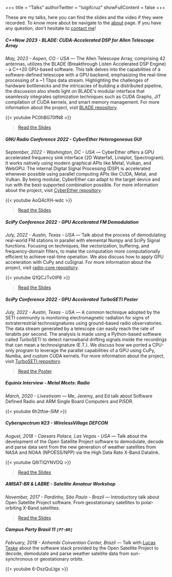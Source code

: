 +++
title = "Talks"
authorTwitter = "luigifcruz"
showFullContent = false
+++

These are my talks, here you can find the slides and the video if they were recorded. To know more about be navigate to the [about](/about) page. If you have any question, don't hesitate to [contact me](/contact)!

##### C++Now 2023 - BLADE: CUDA-Accelerated DSP for Allen Telescope Array
<cite>May, 2023 - Aspen, CO - USA</cite> &mdash; The Allen Telescope Array, comprising 42 antennas, utilizes the BLADE (Breakthrough Listen Accelerated DSP Engine) - a C++20 GPU-based software. This talk delves into the capabilities of a software-defined telescope with a GPU backend, emphasizing the real-time processing of a ~1 Tbps data stream. Highlighting the challenges of hardware bottlenecks and the intricacies of building a distributed pipeline, the discussion also sheds light on BLADE's modular interface that seamlessly integrates optimization techniques such as CUDA Graphs, JIT compilation of CUDA kernels, and smart memory management. For more information about the project, visit [BLADE repository](https://github.com/luigifcruz/blade).

{{< youtube PC0hBG70fN8 >}}

> [Read the Slides](/media/CppNow_Presentation_Blade.pdf)

##### GNU Radio Conference 2022 - CyberEther Heterogeneous GUI
<cite>September, 2022 - Washington, DC - USA</cite> &mdash; CyberEther offers a GPU accelerated frequency sink interface (2D Waterfall, Lineplot, Spectrogram). It works natively using modern graphical APIs like Metal, Vulkan, and WebGPU. The internal Digital Signal Processing (DSP) is accelerated whenever possible using parallel computing APIs like CUDA, Metal, and Vulkan. By being modular, CyberEther can adapt to the target device and run with the best-supported combination possible. For more information about the project, visit [CyberEther repository](https://github.com/luigifcruz/CyberEther).

{{< youtube AoQ4cXH-wdc >}}

> [Read the Slides](/media/GNU_Radio_Conference_2022_CyberEther.pdf)

##### SciPy Conference 2022 - GPU Accelerated FM Demodulation
<cite>July, 2022 - Austin, Texas - USA</cite> &mdash; Talk about the process of demodulating real-world FM stations in parallel with elemental Numpy and SciPy Signal functions. Focusing on techniques, like vectorization, buffering, and frequency-domain filters, to make the computation more computationally efficient to achieve real-time operation. We also discuss how to apply GPU acceleration with CuPy and cuSignal. For more information about the project, visit [radio-core repository](https://github.com/luigifcruz/radio-core).

{{< youtube Q1QCJTvOlP8 >}}

> [Read the Slides](/media/SciPy_2022_Talk_Multiple_FM_Stations.pdf)

##### SciPy Conference 2022 - GPU Accelerated TurboSETI Poster 
<cite>July, 2022 - Austin, Texas - USA</cite> &mdash; A common technique adopted by the SETI community is monitoring electromagnetic radiation for signs of extraterrestrial technosignatures using ground-based radio observatories. The data stream generated by a telescope can easily reach the rate of terabits per second. The analysis is made using a Python-based software called TurboSETI to detect narrowband drifting signals inside the recordings that can mean a technosignature (E.T.). We discuss how we ported a CPU-only program to leverage the parallel capabilities of a GPU using CuPy, Numba, and custom CUDA kernels. For more information about the project, visit [TurboSETI repository](https://github.com/UCBerkeleySETI/turbo_seti).

> [Read the Poster](/media/SciPy_2022_Poster_TurboSETI.pdf)

##### Equinix Interview - Metal Meets: Radio
<cite>March, 2020 - Livestream</cite> &mdash; Me, Jeremy, and Ed talk about Software Defined Radio and ARM Single Board Computers and PiSDR.

{{< youtube 6h2tfoe-SIM >}}

##### Cyberspectrum #23 - WirelessVillage DEFCON
<cite>August, 2018 - Caesars Palace, Las Vegas - USA</cite> &mdash; Talk about the development of the Open Satellite Project software to demodulate, decode and parse data sent from the new generation of weather satellites from NASA and NOAA (NPOESS/NPP) via the High Data Rate X-Band Datalink.

{{< youtube Q6ITlQYNVDQ >}}

> [Read the Slides](/media/XBand_Satellites_Datalink.pdf)

##### AMSAT-BR & LABRE - Satellite Amateur Workshop
<cite>November, 2017 - Pardinho, São Paulo - Brazil</cite> &mdash; Introductory talk about Open Satellite Project software. From geostationary satellites to polar-orbiting X-Band satellites.

> [Read the Slides](/media/open_satellite_project_2nd_labre.pdf)

##### Campus Party Brasil 11 `[PT-BR]`
<cite>February, 2018 - Anhembi Convention Center, Brazil</cite> &mdash; Talk with [Lucas Teske](https://twitter.com/lucasteske) about the software stack provided by the Open Satellite Project to decode, demodulate and parse weather satellite data from sun-synchronous or geostationary orbits.

{{< youtube 6-DszQuLtgs >}}
